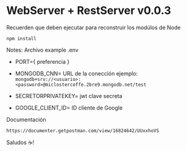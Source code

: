 # WebServer + RestServer v0.0.3

Recuerden que deben ejecutar para reconstruir los modúlos de Node
```
npm install
```
Notes:
Archivo example .env 

* PORT={ preferencia }

* MONGODB_CNN= URL de la conección ejemplo:
 ```mongodb+srv://<usuario>:<password>@miclostercoffe.2bre9.mongodb.net/test```
* SECRETORPRIVATEKEY= jwt clave secreta 
* GOOGLE_CLIENT_ID= ID cliente de Google

Documentación
```
https://documenter.getpostman.com/view/16824642/UUxxhoVS
```
Saludos ☕!


